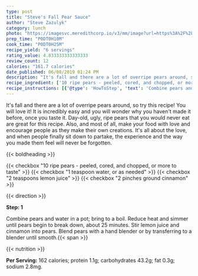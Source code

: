 ```yaml
---
type: post
title: "Steve's Fall Pear Sauce"
author: "Steve Zazulyk"
category: lunch
photo: "https://imagesvc.meredithcorp.io/v3/mm/image?url=https%3A%2F%2Fimages.media-allrecipes.com%2Fuserphotos%2F4554803.jpg"
prep_time: "P0DT0H10M"
cook_time: "P0DT0H25M"
recipe_yield: "6 servings"
rating_value: 4.833333333333333
review_count: 12
calories: "161.7 calories"
date_published: 06/08/2019 01:24 PM
description: "It's fall and there are a lot of overripe pears around, so try this recipe! You will love it! It is incredibly easy and you will wonder why you haven't made it before, once you taste it. Day-old, ugly, ripe pears that you would never eat are great for this recipe. Also, and most of all, make your food with love and encourage people as they make their own creations. It's all about the love, and when people finally sit down to partake, the experience and the way you made them feel will never be forgotten."
recipe_ingredient: ['10 ripe pears - peeled, cored, and chopped, or more to taste', '1 teaspoon water, or as needed', '2 teaspoons lemon juice', '2 pinches ground cinnamon']
recipe_instructions: [{'@type': 'HowToStep', 'text': 'Combine pears and water in a pot; bring to a boil. Reduce heat and simmer until pears begin to break down, about 25 minutes. Stir lemon juice and cinnamon into pears. Blend pears with a hand blender or by transferring to a blender until smooth.\n'}]
---
```


It's fall and there are a lot of overripe pears around, so try this recipe! You will love it! It is incredibly easy and you will wonder why you haven't made it before, once you taste it. Day-old, ugly, ripe pears that you would never eat are great for this recipe. Also, and most of all, make your food with love and encourage people as they make their own creations. It's all about the love, and when people finally sit down to partake, the experience and the way you made them feel will never be forgotten. 

{{< boldheading >}}

{{< checkbox "10  ripe pears - peeled, cored, and chopped, or more to taste" >}}
{{< checkbox "1 teaspoon water, or as needed" >}}
{{< checkbox "2 teaspoons lemon juice" >}}
{{< checkbox "2 pinches ground cinnamon" >}}


{{< direction >}}

**Step: 1**

Combine pears and water in a pot; bring to a boil. Reduce heat and simmer until pears begin to break down, about 25 minutes. Stir lemon juice and cinnamon into pears. Blend pears with a hand blender or by transferring to a blender until smooth.{{< span >}}

{{< nutrition >}}

**Per Serving:** 162 calories; protein 1.1g; carbohydrates 43.2g; fat 0.3g; sodium 2.8mg.